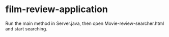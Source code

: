 # film-review-application

Run the main method in Server.java, then open Movie-review-searcher.html and start searching.
